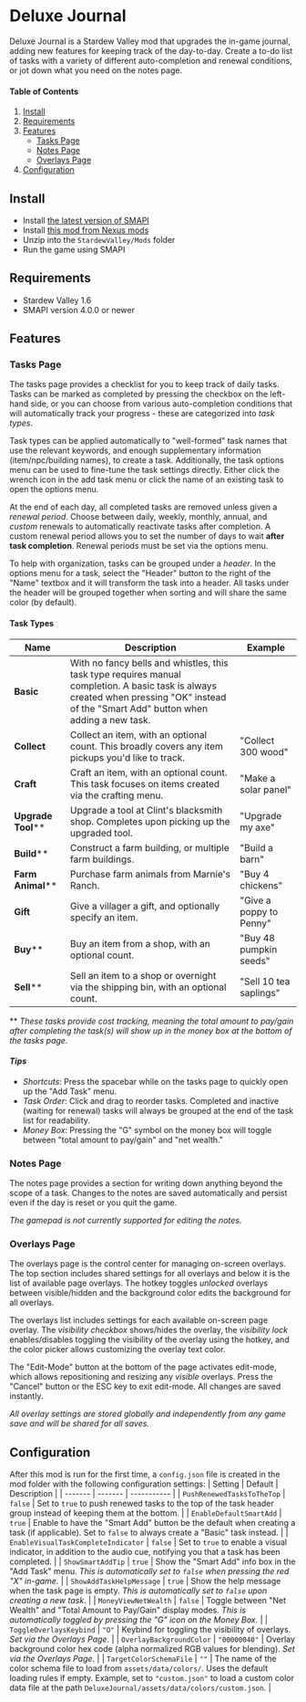 # Deluxe Journal
Deluxe Journal is a Stardew Valley mod that upgrades the in-game journal, adding new features for
keeping track of the day-to-day. Create a to-do list of tasks with a variety of different
auto-completion and renewal conditions, or jot down what you need on the notes page.

#### Table of Contents
1. [Install](#install)
2. [Requirements](#requirements)
3. [Features](#features)
   * [Tasks Page](#tasks-page)
   * [Notes Page](#notes-page)
   * [Overlays Page](#overlays-page)
4. [Configuration](#configuration)

## Install
- Install [the latest version of SMAPI](https://smapi.io)
- Install [this mod from Nexus mods](https://www.nexusmods.com/stardewvalley/mods/11436)
- Unzip into the `StardewValley/Mods` folder
- Run the game using SMAPI

## Requirements
- Stardew Valley 1.6
- SMAPI version 4.0.0 or newer

## Features

### Tasks Page
The tasks page provides a checklist for you to keep track of daily tasks. Tasks can be marked as completed by pressing the checkbox on the left-hand side, or you can choose from various auto-completion conditions that will automatically track your progress - these are categorized into *task types*.

Task types can be applied automatically to "well-formed" task names that use the relevant keywords, and enough supplementary information (item/npc/building names), to create a task. Additionally, the task options menu can be used to fine-tune the task settings directly. Either click the wrench icon in the add task menu or click the name of an existing task to open the options menu.

At the end of each day, all completed tasks are removed unless given a *renewal period*. Choose between daily, weekly, monthly, annual, and *custom* renewals to automatically reactivate tasks after completion. A custom renewal period allows you to set the number of days to wait **after task completion**. Renewal periods must be set via the options menu.

To help with organization, tasks can be grouped under a *header*. In the options menu for a task, select the "Header" button to the right of the "Name" textbox and it will transform the task into a header. All tasks under the header will be grouped together when sorting and will share the same color (by default).

#### Task Types
| Name | Description | Example |
| ---- | ----------- | ------- |
**Basic** | With no fancy bells and whistles, this task type requires manual completion. A basic task is always created when pressing "OK" instead of the "Smart Add" button when adding a new task.
**Collect** | Collect an item, with an optional count. This broadly covers any item pickups you'd like to track. | "Collect 300 wood"
**Craft** | Craft an item, with an optional count. This task focuses on items created via the crafting menu. | "Make a solar panel"
**Upgrade Tool**\*\* | Upgrade a tool at Clint's blacksmith shop. Completes upon picking up the upgraded tool. | "Upgrade my axe"
**Build**\*\* | Construct a farm building, or multiple farm buildings. | "Build a barn"
**Farm Animal**\*\* | Purchase farm animals from Marnie's Ranch. | "Buy 4 chickens"
**Gift** | Give a villager a gift, and optionally specify an item. | "Give a poppy to Penny"
**Buy**\*\* | Buy an item from a shop, with an optional count. | "Buy 48 pumpkin seeds"
**Sell**\*\* | Sell an item to a shop or overnight via the shipping bin, with an optional count. | "Sell 10 tea saplings"

\*\* *These tasks provide cost tracking, meaning the total amount to pay/gain after completing the
task(s) will show up in the money box at the bottom of the tasks page.*

#### *Tips*
- *Shortcuts*: Press the spacebar while on the tasks page to quickly open up the "Add Task" menu.
- *Task Order*: Click and drag to reorder tasks. Completed and inactive (waiting for renewal) tasks will always be grouped at the end of the task list for readability.
- *Money Box*: Pressing the "G" symbol on the money box will toggle between "total amount to pay/gain" and "net wealth."

### Notes Page
The notes page provides a section for writing down anything beyond the scope of a task. Changes to the notes are saved automatically and persist even if the day is reset or you quit the game.

*The gamepad is not currently supported for editing the notes.*

### Overlays Page
The overlays page is the control center for managing on-screen overlays. The top section includes shared settings for all overlays and below it is the list of available page overlays. The hotkey toggles *unlocked* overlays between visible/hidden and the background color edits the background for all overlays.

The overlays list includes settings for each available on-screen page overlay. The *visibility checkbox* shows/hides the overlay, the *visibility lock* enables/disables toggling the visibility of the overlay using the hotkey, and the color picker allows customizing the overlay text color.

The "Edit-Mode" button at the bottom of the page activates edit-mode, which allows repositioning and resizing any *visible* overlays. Press the "Cancel" button or the ESC key to exit edit-mode. All changes are saved instantly.

*All overlay settings are stored globally and independently from any game save and will be shared for all saves.*

## Configuration
After this mod is run for the first time, a `config.json` file is created in the mod folder with the following configuration settings:
| Setting | Default | Description |
| ------- | ------- | ----------- |
| `PushRenewedTasksToTheTop` | `false` | Set to `true` to push renewed tasks to the top of the task header group instead of keeping them at the bottom. |
| `EnableDefaultSmartAdd` | `true` | Enable to have the "Smart Add" button be the default when creating a task (if applicable). Set to `false` to always create a "Basic" task instead. |
| `EnableVisualTaskCompleteIndicator` | `false` | Set to `true` to enable a visual indicator, in addition to the audio cue, notifying you that a task has been completed. |
| `ShowSmartAddTip` | `true` | Show the "Smart Add" info box in the "Add Task" menu. *This is automatically set to `false` when pressing the red "X" in-game.* |
| `ShowAddTaskHelpMessage` | `true` | Show the help message when the task page is empty. *This is automatically set to `false` upon creating a new task.* |
| `MoneyViewNetWealth` | `false` | Toggle between "Net Wealth" and "Total Amount to Pay/Gain" display modes. *This is automatically toggled by pressing the "G" icon on the Money Box.* |
| `ToggleOverlaysKeybind` | `"O"` | Keybind for toggling the visibility of overlays. *Set via the Overlays Page.* |
| `OverlayBackgroundColor` | `"00000040"` | Overlay background color hex code (alpha normalized RGB values for blending). *Set via the Overlays Page.* |
| `TargetColorSchemaFile` | `""` | The name of the color schema file to load from `assets/data/colors/`. Uses the default loading rules if empty. Example, set to `"custom.json"` to load a custom color data file at the path `DeluxeJournal/assets/data/colors/custom.json`. |

